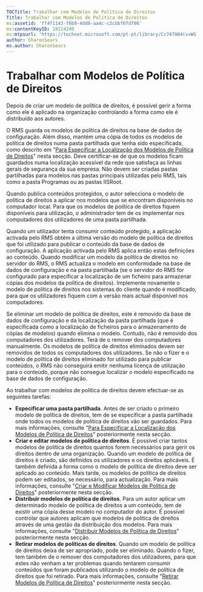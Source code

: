 ```yaml
---
TOCTitle: Trabalhar com Modelos de Política de Direitos
Title: Trabalhar com Modelos de Política de Direitos
ms:assetid: 'ff4f1143-f6b9-4dd8-aa4c-c2cbbf6fdf06'
ms:contentKeyID: 18124240
ms:mtpsurl: 'https://technet.microsoft.com/pt-pt/library/Cc747804(v=WS.10)'
author: SharonSears
ms.author: SharonSears
---
```


Trabalhar com Modelos de Política de Direitos
=============================================

Depois de criar um modelo de política de direitos, é possível gerir a forma como ele é aplicado na organização controlando a forma como ele é distribuído aos autores.

O RMS guarda os modelos de política de direitos na base de dados de configuração. Além disso, mantém uma cópia de todos os modelos de política de direitos numa pasta partilhada que tenha sido especificada, como descrito em "[Para Especificar a Localização dos Modelos de Política de Direitos](https://technet.microsoft.com/e1bee46d-33db-424f-ba45-1dcedcb883ab)" nesta secção. Deve certificar-se de que os modelos ficam guardados numa localização acessível da rede que satisfaça as linhas gerais de segurança da sua empresa. Não devem ser criadas pastas partilhadas para modelos nas pastas principais utilizadas pelo RMS, tais como a pasta Programas ou as pastas IISRoot.

Quando publica conteúdos protegidos, o autor selecciona o modelo de política de direitos a aplicar nos modelos que se encontram disponíveis no computador local. Para que os modelos de política de direitos fiquem disponíveis para utilização, o administrador tem de os implementar nos computadores dos utilizadores de uma pasta partilhada.

Quando um utilizador tenta consumir conteúdo protegido, a aplicação activada pelo RMS obtém a última versão do modelo de política de direitos que foi utilizado para publicar o conteúdo da base de dados de configuração. A aplicação activada pelo RMS aplica então estas definições ao conteúdo. Quando modificar um modelo da política de direitos no servidor do RMS, o RMS actualiza o modelo em conformidade na base de dados de configuração e na pasta partilhada (se o servidor do RMS for configurado para especificar a localização de um ficheiro para armazenar cópias dos modelos da política de direitos). Implemente novamente o modelo de política de direitos nos sistemas do cliente quando é modificado, para que os utilizadores fiquem com a versão mais actual disponível nos computadores.

Se eliminar um modelo de política de direitos, este é removido da base de dados de configuração e da localização da pasta partilhada (que é especificada como a localização de ficheiros para o armazenamento de cópias de modelos) quando elimina o modelo. Contudo, não é removido dos computadores dos utilizadores. Terá de o remover dos computadores manualmente. Os modelos de política de direitos eliminados devem ser removidos de todos os computadores dos utilizadores. Se não o fizer e o modelo de política de direitos eliminado for utilizado para publicar conteúdos, o RMS não conseguirá emitir nenhuma licença de utilização para o conteúdo, porque não consegue localizar o modelo especificado na base de dados de configuração.

Ao trabalhar com modelos de política de direitos devem efectuar-se as seguintes tarefas:

-   **Especificar uma pasta partilhada**. Antes de ser criado o primeiro modelo de política de direitos, tem de se especificar a pasta partilhada onde todos os modelos de política de direitos vão ser guardados. Para mais informações, consulte "[Para Especificar a Localização dos Modelos de Política de Direitos](https://technet.microsoft.com/e1bee46d-33db-424f-ba45-1dcedcb883ab)" posteriormente nesta secção.
-   **Criar e editar modelos de política de direitos**. É possível criar tantos modelos de política de direitos quantos forem necessários para gerir os direitos dentro de uma organização. Quando um modelo de política de direitos é criado, são definidos os utilizadores e os direitos aplicáveis. É também definida a forma como o modelo de política de direitos deve ser aplicado ao conteúdo. Mais tarde, os modelos de política de direitos podem ser editados, se necessário, para actualização. Para mais informações, consulte "[Criar e Modificar Modelos de Política de Direitos](https://technet.microsoft.com/6014176f-ef71-4d29-b3e3-da129c18563d)" posteriormente nesta secção.
-   **Distribuir modelos de política de direitos**. Para um autor aplicar um determinado modelo de política de direitos a um conteúdo, tem de existir uma cópia desse modelo no computador do autor. É possível controlar que autores aplicam que modelos de política de direitos através de uma gestão da distribuição dos modelos. Para mais informações, consulte "[Distribuir Modelos de Política de Direitos](https://technet.microsoft.com/ae6fa26f-d744-4ac9-9eb1-728ffab87bfe)" posteriormente nesta secção.
-   **Retirar modelos de políticas de direitos**. Quando um modelo de política de direitos deixa de ser apropriado, pode ser eliminado. Quando o fizer, tem também de o remover dos computadores dos utilizadores, para que estes não venham a ter problemas quando tentarem consumir conteúdos que foram publicados utilizando o modelo de política de direitos que foi retirado. Para mais informações, consulte "[Retirar Modelos de Política de Direitos](https://technet.microsoft.com/32bf98c7-edda-4507-a4b8-4c11bddd6e60)" posteriormente nesta secção.
